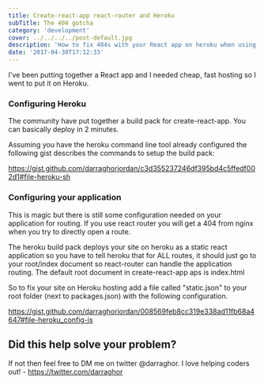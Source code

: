 ```yaml
---
title: Create-react-app react-router and Heroku
subTitle: The 404 gotcha
category: 'development'
cover: ../../../../post-default.jpg
description: 'How to fix 404s with your React app on heroku when using react-router and create-react-app'
date: '2017-04-30T17:12:33'
---
```


I've been putting together a React app and I needed cheap, fast hosting so I went to put it on Heroku.

### Configuring Heroku

The community have put together a build pack for create-react-app. You can basically deploy in 2 minutes.

Assuming you have the heroku command line tool already configured the following gist describes the commands to setup the build pack:

https://gist.github.com/darraghoriordan/c3d355237246df395bd4c5ffedf002d1#file-heroku-sh

### Configuring your application

This is magic but there is still some configuration needed on your application for routing. If you use react router you will get a 404 from nginx when you try to directly open a route.

The heroku build pack deploys your site on heroku as a static react application so you have to tell heroku that for ALL routes, it should just go to your root/index document so react-router can handle the application routing. The default root document in create-react-app aps is index.html

So to fix your site on Heroku hosting add a file called "static.json" to your root folder (next to packages.json) with the following configuration.

https://gist.github.com/darraghoriordan/008569feb8cc319e338ad11fb68a4647#file-heroku_config-js

## Did this help solve your problem?

If not then feel free to DM me on twitter @darraghor. I love helping coders out! - https://twitter.com/darraghor
